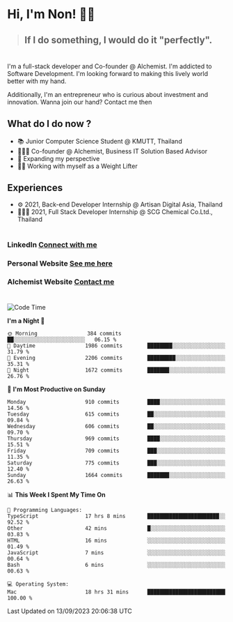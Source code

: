 # Hi, I'm Non! 🖐🏻

> ## If I do something, I would do it "perfectly".

#

I'm a full-stack developer and Co-founder @ Alchemist. I'm addicted to Software Development. I'm looking forward to making this lively world better with my hand.

Additionally, I'm an entrepreneur who is curious about investment and innovation. Wanna join our hand? Contact me then

## What do I do now ?

- 📚 Junior Computer Science Student @ KMUTT, Thailand
- 🧑🏻‍💻 Co-founder @ Alchemist, Business IT Solution Based Advisor
- 🌈 Expanding my perspective
- 🏋🏻 Working with myself as a Weight Lifter

## Experiences

- ⚙️ 2021, Back-end Developer Internship @ Artisan Digital Asia, Thailand
- 🧑🏻‍💻 2021, Full Stack Developer Internship @ SCG Chemical Co.Ltd., Thailand

#

### LinkedIn [Connect with me](https://www.linkedin.com/in/non-nontra/)

### Personal Website [See me here](https://nonnontra.com/)

### Alchemist Website [Contact me](https://alchemist-softwarehouse.co/)

#

<!--START_SECTION:waka-->
![Code Time](http://img.shields.io/badge/Code%20Time-3%2C068%20hrs%2028%20mins-blue)

**I'm a Night 🦉** 

```text
🌞 Morning                384 commits         ██░░░░░░░░░░░░░░░░░░░░░░░   06.15 % 
🌆 Daytime                1986 commits        ████████░░░░░░░░░░░░░░░░░   31.79 % 
🌃 Evening                2206 commits        █████████░░░░░░░░░░░░░░░░   35.31 % 
🌙 Night                  1672 commits        ███████░░░░░░░░░░░░░░░░░░   26.76 % 
```
📅 **I'm Most Productive on Sunday** 

```text
Monday                   910 commits         ████░░░░░░░░░░░░░░░░░░░░░   14.56 % 
Tuesday                  615 commits         ██░░░░░░░░░░░░░░░░░░░░░░░   09.84 % 
Wednesday                606 commits         ██░░░░░░░░░░░░░░░░░░░░░░░   09.70 % 
Thursday                 969 commits         ████░░░░░░░░░░░░░░░░░░░░░   15.51 % 
Friday                   709 commits         ███░░░░░░░░░░░░░░░░░░░░░░   11.35 % 
Saturday                 775 commits         ███░░░░░░░░░░░░░░░░░░░░░░   12.40 % 
Sunday                   1664 commits        ███████░░░░░░░░░░░░░░░░░░   26.63 % 
```


📊 **This Week I Spent My Time On** 

```text
💬 Programming Languages: 
TypeScript               17 hrs 8 mins       ███████████████████████░░   92.52 % 
Other                    42 mins             █░░░░░░░░░░░░░░░░░░░░░░░░   03.83 % 
HTML                     16 mins             ░░░░░░░░░░░░░░░░░░░░░░░░░   01.49 % 
JavaScript               7 mins              ░░░░░░░░░░░░░░░░░░░░░░░░░   00.64 % 
Bash                     6 mins              ░░░░░░░░░░░░░░░░░░░░░░░░░   00.63 % 

💻 Operating System: 
Mac                      18 hrs 31 mins      █████████████████████████   100.00 % 
```


 Last Updated on 13/09/2023 20:06:38 UTC
<!--END_SECTION:waka-->
